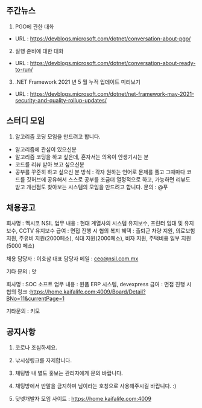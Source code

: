 ## 주간뉴스
1) PGO에 관한 대화
- URL : https://devblogs.microsoft.com/dotnet/conversation-about-pgo/

2) 실행 준비에 대한 대화
- URL : https://devblogs.microsoft.com/dotnet/conversation-about-ready-to-run/

3) .NET Framework 2021 년 5 월 누적 업데이트 미리보기
- URL : https://devblogs.microsoft.com/dotnet/net-framework-may-2021-security-and-quality-rollup-updates/

## 스터디 모임
1) 알고리즘 코딩 모임을 만드려고 합니다.
- 알고리즘에 관심이 있으신분
- 알고리즘 코딩을 하고 싶은데, 혼자서는 의욕이 안생기시는 분
- 코드를 리뷰 받아 보고 싶으신분 
- 공부를 꾸준히 하고 싶으신 분
방식 : 각자 원하는 언어로 문제를 풀고 그때마다 코드를 
깃허브에 공유해서 스스로 공부를 조금더 열정적으로 하고, 
가능하면 리뷰도 받고 개선점도 찾아보는 시스템의 모임을 
만드려고 합니다.
문의 : @푸  

## 채용공고
회사명 : 멕시코 NSIL
업무 내용 : 현대 계열사의 시스템 유지보수, 프린터 임대 및 유지보수, CCTV 유지보수
급여 : 면접 진행 시 협의
복지 혜택 : 출퇴근 차량 지원, 의료보험 지원, 주유비 지원(2000페소), 식대 지원(2000페소), 비자 지원, 주택비용 일부 지원 (5000 페소)

채용 담당자 : 이호삼 대표
담당자 메일 : ceo@nsil.com.mx

기타 문의 : 앗

회사명 : SOC 소프트
업무 내용 : 윈폼 ERP 시스템, devexpress
급여 : 면접 진행 시 협의
링크 :https://home.kaifalife.com:4009/Board/Detail?BNo=11&currentPage=1

기타문의 : 키모

## 공지사항

1) 코로나 조심하세요.

2) 낚시성링크를 자제합니다.

3) 채팅방 내 별도 홍보는 관리자에게 문의 바랍니다. 

4) 채팅방에서 반말을 금지하며 님이라는 호칭으로 사용해주시길 바랍니다. :)

5) 닷넷개발자 모임 사이트 : https://home.kaifalife.com:4009

